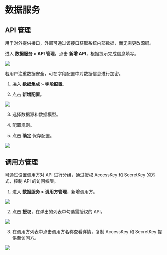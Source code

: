 # 数据服务

## API 管理

用于对外提供接口，外部可通过该接口获取系统内部数据，而无需更改源码。

进入 **数据服务 > API 管理**，点击 **新增 API**，根据提示完成信息填写。

![](http://terminus-paas.oss-cn-hangzhou.aliyuncs.com/paas-doc/2021/11/29/b4920eb9-7dc9-49a2-846d-512c08dbab37.png)

若用户注重数据安全，可在字段配置中对数据信息进行加密。

1. 进入 **数据集成 > 字段配置**。

2. 点击 **新增配置**。

![](http://terminus-paas.oss-cn-hangzhou.aliyuncs.com/paas-doc/2021/11/29/0658f039-6367-4653-9535-7291d7faf3c5.png)

3. 选择数据源和数据模型。

4. 配置规则。

5. 点击 **确定** 保存配置。

![](http://terminus-paas.oss-cn-hangzhou.aliyuncs.com/paas-doc/2021/11/29/a30a1331-c660-4a2b-8786-94a2be9d9e53.png)

## 调用方管理

可通过设置调用方对 API 进行分组，通过授权 AccessKey 和 SecretKey 的方式，控制 API 的访问权限。

1. 进入 **数据服务 > 调用方管理**，新增调用方。

![](http://terminus-paas.oss-cn-hangzhou.aliyuncs.com/paas-doc/2021/11/29/e658332c-41cb-467b-b209-35459d75ffc1.png)

2. 点击 **授权**，在弹出的列表中勾选需授权的 API。

![](http://terminus-paas.oss-cn-hangzhou.aliyuncs.com/paas-doc/2021/11/29/a5cbce8a-5836-435f-be81-9e84bd8cabab.png)

3. 在调用方列表中点击调用方名称查看详情，复制 AccessKey 和 SecretKey 提供至访问方。

![](http://terminus-paas.oss-cn-hangzhou.aliyuncs.com/paas-doc/2021/11/29/899b928b-7f07-472f-978e-3ff2be384c89.png)